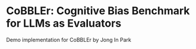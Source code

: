 # CoBBLEr: **Co**gnitive **B**ias **B**enchmark for **L**LMs as **E**valuato**r**s

Demo implementation for CoBBLEr by Jong In Park
